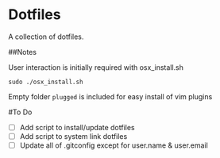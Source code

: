 # Dotfiles

A collection of dotfiles.


##Notes

User interaction is initially required with osx_install.sh

`sudo ./osx_install.sh`

Empty folder `plugged` is included for easy install of vim plugins

#To Do

- [ ] Add script to install/update dotfiles
- [ ] Add script to system link dotfiles
- [ ] Update all of .gitconfig except for user.name & user.email
